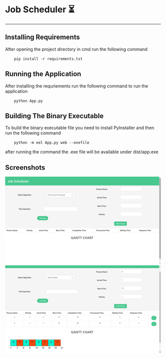 # Job Scheduler :hourglass_flowing_sand:
---
## Installing Requirements
After opening the project directory in cmd run the following command
```shell
    pip install -r requirements.txt
```

## Running the Application
After installing the requriements run the following command to run the application
```shell
    python App.py
```

## Building The Binary Executable
To build the binary executable file you need to install PyInstaller and then run the following command
```shell
    python -m eel App.py web --onefile
```
after running the command the .exe file will be available under dist/app.exe

## Screenshots

![Screenshot 1](./screenshots/Screenshot%20(315).png)
![Screenshot 2](./screenshots/Screenshot%20(317).png)